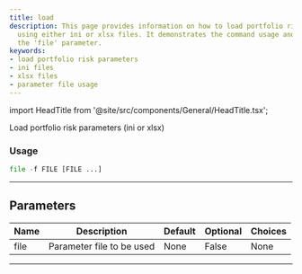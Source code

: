 ```yaml
---
title: load
description: This page provides information on how to load portfolio risk parameters
  using either ini or xlsx files. It demonstrates the command usage and details about
  the 'file' parameter.
keywords:
- load portfolio risk parameters
- ini files
- xlsx files
- parameter file usage
---
```


import HeadTitle from '@site/src/components/General/HeadTitle.tsx';

<HeadTitle title="load - Parameters - Po - Portfolio - Reference | OpenBB Terminal Docs" />

Load portfolio risk parameters (ini or xlsx)

### Usage

```python
file -f FILE [FILE ...]
```

---

## Parameters

| Name | Description | Default | Optional | Choices |
| ---- | ----------- | ------- | -------- | ------- |
| file | Parameter file to be used | None | False | None |

---

